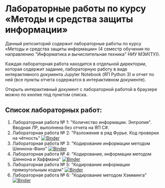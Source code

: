 # Лабораторные работы по курсу «Методы и средства защиты информации»

Данный репозиторий содержит лабораторные работы по курсу «Методы и средства защиты информации» (4 семестр обучения по направлению "Информатика и вычислительная техника" НИУ МЭИ(ТУ)). 

Каждая лабораторная работа находится в отдельной директории, которая содержит задание, лабораторную работу в виде интерактивного документа Jupyter Notebook (ЯП Python 3) и отчет по ней (все пункты отчета содержатся в интерактивном документе).

Открыть интерактивный документ с лабораторной работой в браузере можно по кнопке под пунктом списка.

## Список лабораторных работ:
1. Лабораторная работа № 1: "Количество информации. Энтропия". Вводная ЛР, выполнена без отчета на ЯП C#. 
2. Лабораторная работа № 2: "Разложение в ряд Фурье. Код проверки на чётность"
   [![Binder](https://mybinder.org/badge_logo.svg)](https://mybinder.org/v2/gh/rvost/MiSZI/master?filepath=Lab02%2FLab02.ipynb)
3. Лабораторная работа № 3: "Кодирование информации методом Шеннона-Фано"
   [![Binder](https://mybinder.org/badge_logo.svg)](https://mybinder.org/v2/gh/rvost/MiSZI/master?filepath=Lab03%2FLab03.ipynb)
4. Лабораторная работа № 4: "Кодирование, информации методом Шеннона и Хаффмана"
   [![Binder](https://mybinder.org/badge_logo.svg)](https://mybinder.org/v2/gh/rvost/MiSZI/master?filepath=Lab04%2FLab04.ipynb)
5. Лабораторная работа № 5: "Кодирование информации прямоугольным кодом"
   [![Binder](https://mybinder.org/badge_logo.svg)](https://mybinder.org/v2/gh/rvost/MiSZI/master?filepath=Lab05%2FLab05.ipynb)
6. Лабораторная работа № 6: "Кодирование методом Хэмминга"
   [![Binder](https://mybinder.org/badge_logo.svg)](https://mybinder.org/v2/gh/rvost/MiSZI/master?filepath=Lab06%2FLab06.ipynb)